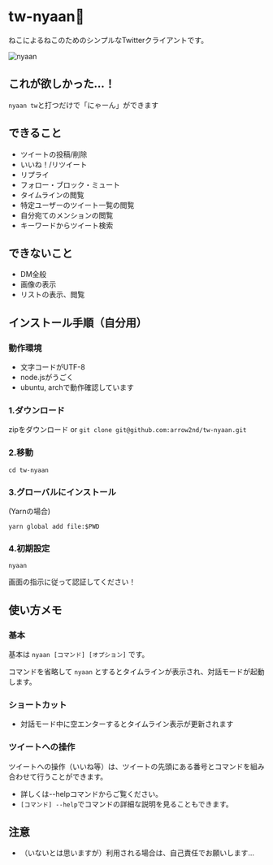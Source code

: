 # tw-nyaan🐾

ねこによるねこのためのシンプルなTwitterクライアントです。

![nyaan](https://user-images.githubusercontent.com/44780846/88927372-444b0400-d2b2-11ea-8433-dc7edeed9a08.png)

## これが欲しかった…！

```nyaan tw```と打つだけで「にゃーん」ができます

## できること
- ツイートの投稿/削除
- いいね！/リツイート
- リプライ
- フォロー・ブロック・ミュート
- タイムラインの閲覧
- 特定ユーザーのツイート一覧の閲覧
- 自分宛てのメンションの閲覧
- キーワードからツイート検索

## できないこと
- DM全般
- 画像の表示
- リストの表示、閲覧

## インストール手順（自分用）

### 動作環境
- 文字コードがUTF-8
- node.jsがうごく
- ubuntu, archで動作確認しています

### 1.ダウンロード

zipをダウンロード or ```git clone git@github.com:arrow2nd/tw-nyaan.git```

### 2.移動

```cd tw-nyaan```

### 3.グローバルにインストール

(Yarnの場合)

```yarn global add file:$PWD ``` 

### 4.初期設定

```nyaan```

画面の指示に従って認証してください！

## 使い方メモ

### 基本
基本は ```nyaan [コマンド] [オプション]``` です。

コマンドを省略して ```nyaan``` とするとタイムラインが表示され、対話モードが起動します。

### ショートカット
- 対話モード中に空エンターするとタイムライン表示が更新されます

### ツイートへの操作
ツイートへの操作（いいね等）は、ツイートの先頭にある番号とコマンドを組み合わせて行うことができます。

- 詳しくは--helpコマンドからご覧ください。
- ```[コマンド] --help```でコマンドの詳細な説明を見ることもできます。

## 注意
- （いないとは思いますが）利用される場合は、自己責任でお願いします…
